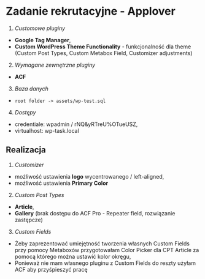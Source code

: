 # Zadanie rekrutacyjne - Applover

1. *Customowe pluginy*
- **Google Tag Manager**,
- **Custom WordPress Theme Functionality** - funkcjonalność dla theme (Custom Post Types, Custom Metabox Field, Customizer adjustments)

2. *Wymagane zewnętrzne pluginy*
- **ACF**

3. *Baza danych*
- `root folder -> assets/wp-test.sql`

4. *Dostępy*
- credentiale: wpadmin / rNQ&yRTreU%OTueUSZ,
- virtualhost: wp-task.local

## Realizacja
1. *Customizer*
- możliwość ustawienia **logo** wycentrowanego / left-aligned,
- możliwość ustawienia **Primary Color**

2. *Custom Post Types*
- **Article**,
- **Gallery** (brak dostępu do ACF Pro - Repeater field, rozwiązanie zastępcze)

3. *Custom Fields*
- Żeby zaprezentować umiejętność tworzenia własnych Custom Fields przy pomocy Metaboxów przygotowałam Color Picker dla CPT Article za pomocą którego można ustawić kolor okręgu,
- Ponieważ nie mam własnego pluginu z Custom Fields do reszty użyłam ACF aby przyśpieszyć pracę
